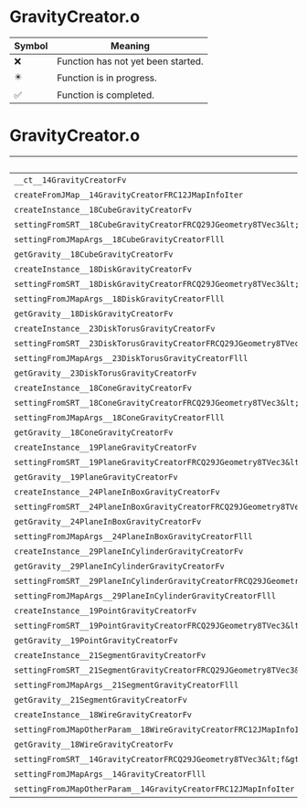 # GravityCreator.o
| Symbol | Meaning 
| ------------- | ------------- 
| :x: | Function has not yet been started. 
| :eight_pointed_black_star: | Function is in progress. 
| :white_check_mark: | Function is completed. 


# GravityCreator.o
| Symbol | Decompiled? |
| ------------- | ------------- |
| `__ct__14GravityCreatorFv` | :white_check_mark: |
| `createFromJMap__14GravityCreatorFRC12JMapInfoIter` | :white_check_mark: |
| `createInstance__18CubeGravityCreatorFv` | :white_check_mark: |
| `settingFromSRT__18CubeGravityCreatorFRCQ29JGeometry8TVec3&lt;f&gt;RCQ29JGeometry8TVec3&lt;f&gt;RCQ29JGeometry8TVec3&lt;f&gt;` | :white_check_mark: |
| `settingFromJMapArgs__18CubeGravityCreatorFlll` | :white_check_mark: |
| `getGravity__18CubeGravityCreatorFv` | :white_check_mark: |
| `createInstance__18DiskGravityCreatorFv` | :white_check_mark: |
| `settingFromSRT__18DiskGravityCreatorFRCQ29JGeometry8TVec3&lt;f&gt;RCQ29JGeometry8TVec3&lt;f&gt;RCQ29JGeometry8TVec3&lt;f&gt;` | :white_check_mark: |
| `settingFromJMapArgs__18DiskGravityCreatorFlll` | :white_check_mark: |
| `getGravity__18DiskGravityCreatorFv` | :white_check_mark: |
| `createInstance__23DiskTorusGravityCreatorFv` | :white_check_mark: |
| `settingFromSRT__23DiskTorusGravityCreatorFRCQ29JGeometry8TVec3&lt;f&gt;RCQ29JGeometry8TVec3&lt;f&gt;RCQ29JGeometry8TVec3&lt;f&gt;` | :white_check_mark: |
| `settingFromJMapArgs__23DiskTorusGravityCreatorFlll` | :white_check_mark: |
| `getGravity__23DiskTorusGravityCreatorFv` | :white_check_mark: |
| `createInstance__18ConeGravityCreatorFv` | :white_check_mark: |
| `settingFromSRT__18ConeGravityCreatorFRCQ29JGeometry8TVec3&lt;f&gt;RCQ29JGeometry8TVec3&lt;f&gt;RCQ29JGeometry8TVec3&lt;f&gt;` | :white_check_mark: |
| `settingFromJMapArgs__18ConeGravityCreatorFlll` | :white_check_mark: |
| `getGravity__18ConeGravityCreatorFv` | :white_check_mark: |
| `createInstance__19PlaneGravityCreatorFv` | :white_check_mark: |
| `settingFromSRT__19PlaneGravityCreatorFRCQ29JGeometry8TVec3&lt;f&gt;RCQ29JGeometry8TVec3&lt;f&gt;RCQ29JGeometry8TVec3&lt;f&gt;` | :white_check_mark: |
| `getGravity__19PlaneGravityCreatorFv` | :white_check_mark: |
| `createInstance__24PlaneInBoxGravityCreatorFv` | :white_check_mark: |
| `settingFromSRT__24PlaneInBoxGravityCreatorFRCQ29JGeometry8TVec3&lt;f&gt;RCQ29JGeometry8TVec3&lt;f&gt;RCQ29JGeometry8TVec3&lt;f&gt;` | :white_check_mark: |
| `getGravity__24PlaneInBoxGravityCreatorFv` | :white_check_mark: |
| `settingFromJMapArgs__24PlaneInBoxGravityCreatorFlll` | :white_check_mark: |
| `createInstance__29PlaneInCylinderGravityCreatorFv` | :white_check_mark: |
| `getGravity__29PlaneInCylinderGravityCreatorFv` | :white_check_mark: |
| `settingFromSRT__29PlaneInCylinderGravityCreatorFRCQ29JGeometry8TVec3&lt;f&gt;RCQ29JGeometry8TVec3&lt;f&gt;RCQ29JGeometry8TVec3&lt;f&gt;` | :white_check_mark: |
| `settingFromJMapArgs__29PlaneInCylinderGravityCreatorFlll` | :white_check_mark: |
| `createInstance__19PointGravityCreatorFv` | :white_check_mark: |
| `settingFromSRT__19PointGravityCreatorFRCQ29JGeometry8TVec3&lt;f&gt;RCQ29JGeometry8TVec3&lt;f&gt;RCQ29JGeometry8TVec3&lt;f&gt;` | :white_check_mark: |
| `getGravity__19PointGravityCreatorFv` | :white_check_mark: |
| `createInstance__21SegmentGravityCreatorFv` | :white_check_mark: |
| `settingFromSRT__21SegmentGravityCreatorFRCQ29JGeometry8TVec3&lt;f&gt;RCQ29JGeometry8TVec3&lt;f&gt;RCQ29JGeometry8TVec3&lt;f&gt;` | :white_check_mark: |
| `settingFromJMapArgs__21SegmentGravityCreatorFlll` | :white_check_mark: |
| `getGravity__21SegmentGravityCreatorFv` | :white_check_mark: |
| `createInstance__18WireGravityCreatorFv` | :white_check_mark: |
| `settingFromJMapOtherParam__18WireGravityCreatorFRC12JMapInfoIter` | :white_check_mark: |
| `getGravity__18WireGravityCreatorFv` | :white_check_mark: |
| `settingFromSRT__14GravityCreatorFRCQ29JGeometry8TVec3&lt;f&gt;RCQ29JGeometry8TVec3&lt;f&gt;RCQ29JGeometry8TVec3&lt;f&gt;` | :white_check_mark: |
| `settingFromJMapArgs__14GravityCreatorFlll` | :white_check_mark: |
| `settingFromJMapOtherParam__14GravityCreatorFRC12JMapInfoIter` | :white_check_mark: |
